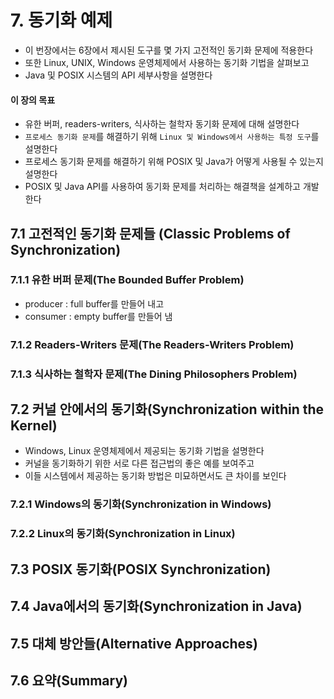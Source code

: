 # 7. 동기화 예제

- 이 번장에서는 6장에서 제시된 도구를 몇 가지 고전적인 동기화 문제에 적용한다
- 또한 Linux, UNIX, Windows 운영체제에서 사용하는 동기화 기법을 살펴보고
- Java 및 POSIX 시스템의 API 세부사항을 설명한다

#### 이 장의 목표

- 유한 버퍼, readers-writers, 식사하는 철학자 동기화 문제에 대해 설명한다
- `프로세스 동기화 문제`를 해결하기 위해 `Linux 및 Windows에서 사용하는 특정 도구`를 설명한다
- 프로세스 동기화 문제를 해결하기 위해 POSIX 및 Java가 어떻게 사용될 수 있는지 설명한다
- POSIX 및 Java API를 사용하여 동기화 문제를 처리하는 해결책을 설계하고 개발한다

## 7.1 고전적인 동기화 문제들 (Classic Problems of Synchronization)

### 7.1.1 유한 버퍼 문제(The Bounded Buffer Problem)

- producer : full buffer를 만들어 내고
- consumer : empty buffer를 만들어 냄

### 7.1.2 Readers-Writers 문제(The Readers-Writers Problem)

### 7.1.3 식사하는 철학자 문제(The Dining Philosophers Problem)

## 7.2 커널 안에서의 동기화(Synchronization within the Kernel)

- Windows, Linux 운영체제에서 제공되는 동기화 기법을 설명한다
- 커널을 동기화하기 위한 서로 다른 접근법의 좋은 예를 보여주고
- 이들 시스템에서 제공하는 동기화 방법은 미묘하면서도 큰 차이를 보인다

### 7.2.1 Windows의 동기화(Synchronization in Windows)

### 7.2.2 Linux의 동기화(Synchronization in Linux)

## 7.3 POSIX 동기화(POSIX Synchronization)

## 7.4 Java에서의 동기화(Synchronization in Java)

## 7.5 대체 방안들(Alternative Approaches)

## 7.6 요약(Summary)

